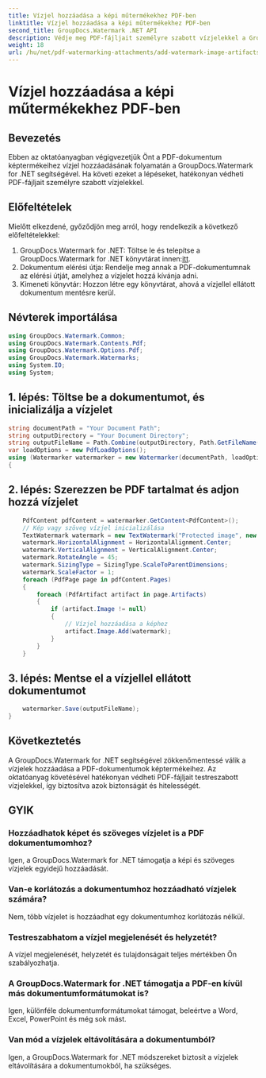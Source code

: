 ```yaml
---
title: Vízjel hozzáadása a képi műtermékekhez PDF-ben
linktitle: Vízjel hozzáadása a képi műtermékekhez PDF-ben
second_title: GroupDocs.Watermark .NET API
description: Védje meg PDF-fájljait személyre szabott vízjelekkel a GroupDocs.Watermark for .NET segítségével. Könnyen hozzáadhat szöveges vagy képi vízjeleket a PDF-dokumentumok képtermékeihez.
weight: 18
url: /hu/net/pdf-watermarking-attachments/add-watermark-image-artifacts-pdf/
---
```


# Vízjel hozzáadása a képi műtermékekhez PDF-ben

## Bevezetés
Ebben az oktatóanyagban végigvezetjük Önt a PDF-dokumentum képtermékeihez vízjel hozzáadásának folyamatán a GroupDocs.Watermark for .NET segítségével. Ha követi ezeket a lépéseket, hatékonyan védheti PDF-fájljait személyre szabott vízjelekkel.
## Előfeltételek
Mielőtt elkezdené, győződjön meg arról, hogy rendelkezik a következő előfeltételekkel:
1.  GroupDocs.Watermark for .NET: Töltse le és telepítse a GroupDocs.Watermark for .NET könyvtárat innen:[itt](https://releases.groupdocs.com/Watermark/net/).
2. Dokumentum elérési útja: Rendelje meg annak a PDF-dokumentumnak az elérési útját, amelyhez a vízjelet hozzá kívánja adni.
3. Kimeneti könyvtár: Hozzon létre egy könyvtárat, ahová a vízjellel ellátott dokumentum mentésre kerül.

## Névterek importálása
```csharp
using GroupDocs.Watermark.Common;
using GroupDocs.Watermark.Contents.Pdf;
using GroupDocs.Watermark.Options.Pdf;
using GroupDocs.Watermark.Watermarks;
using System.IO;
using System;
```
## 1. lépés: Töltse be a dokumentumot, és inicializálja a vízjelet
```csharp
string documentPath = "Your Document Path";
string outputDirectory = "Your Document Directory";
string outputFileName = Path.Combine(outputDirectory, Path.GetFileName(documentPath));
var loadOptions = new PdfLoadOptions();
using (Watermarker watermarker = new Watermarker(documentPath, loadOptions))
{
```
## 2. lépés: Szerezzen be PDF tartalmat és adjon hozzá vízjelet
```csharp
	PdfContent pdfContent = watermarker.GetContent<PdfContent>();
	// Kép vagy szöveg vízjel inicializálása
	TextWatermark watermark = new TextWatermark("Protected image", new Font("Arial", 8));
	watermark.HorizontalAlignment = HorizontalAlignment.Center;
	watermark.VerticalAlignment = VerticalAlignment.Center;
	watermark.RotateAngle = 45;
	watermark.SizingType = SizingType.ScaleToParentDimensions;
	watermark.ScaleFactor = 1;
	foreach (PdfPage page in pdfContent.Pages)
	{
		foreach (PdfArtifact artifact in page.Artifacts)
		{
			if (artifact.Image != null)
			{
				// Vízjel hozzáadása a képhez
				artifact.Image.Add(watermark);
			}
		}
	}
```
## 3. lépés: Mentse el a vízjellel ellátott dokumentumot
```csharp
	watermarker.Save(outputFileName);
}
```

## Következtetés
A GroupDocs.Watermark for .NET segítségével zökkenőmentessé válik a vízjelek hozzáadása a PDF-dokumentumok képtermékeihez. Az oktatóanyag követésével hatékonyan védheti PDF-fájljait testreszabott vízjelekkel, így biztosítva azok biztonságát és hitelességét.
## GYIK
### Hozzáadhatok képet és szöveges vízjelet is a PDF dokumentumomhoz?
Igen, a GroupDocs.Watermark for .NET támogatja a képi és szöveges vízjelek egyidejű hozzáadását.
### Van-e korlátozás a dokumentumhoz hozzáadható vízjelek számára?
Nem, több vízjelet is hozzáadhat egy dokumentumhoz korlátozás nélkül.
### Testreszabhatom a vízjel megjelenését és helyzetét?
A vízjel megjelenését, helyzetét és tulajdonságait teljes mértékben Ön szabályozhatja.
### A GroupDocs.Watermark for .NET támogatja a PDF-en kívül más dokumentumformátumokat is?
Igen, különféle dokumentumformátumokat támogat, beleértve a Word, Excel, PowerPoint és még sok mást.
### Van mód a vízjelek eltávolítására a dokumentumból?
Igen, a GroupDocs.Watermark for .NET módszereket biztosít a vízjelek eltávolítására a dokumentumokból, ha szükséges.